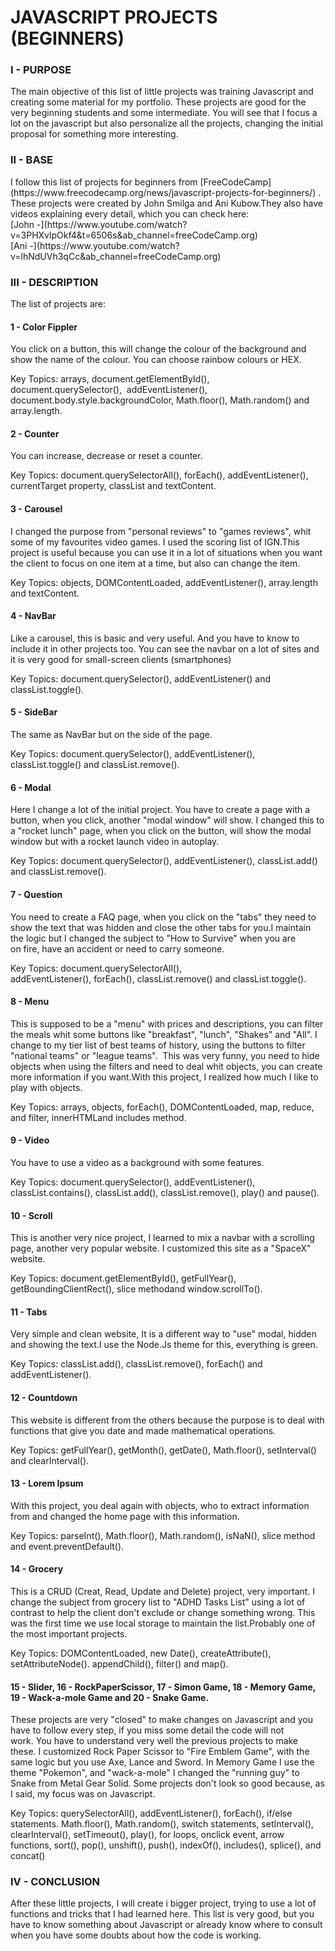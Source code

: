 <h1>JAVASCRIPT PROJECTS (BEGINNERS)</h1>

<h3>I - PURPOSE</h3>
The main objective of this list of little projects was training Javascript and creating some material for my portfolio. These projects are good for the very beginning students and some intermediate. You will see that I focus a lot on the javascript but also personalize all the projects, changing the initial proposal for something more interesting. 


<h3>II - BASE</h3>
<p>
I follow this list of projects for beginners from [FreeCodeCamp](https://www.freecodecamp.org/news/javascript-projects-for-beginners/) . These projects were created by John Smilga and Ani Kubow.They also have videos explaining every detail, which you can check here: <br>
[John -](https://www.youtube.com/watch?v=3PHXvlpOkf4&t=6506s&ab_channel=freeCodeCamp.org) <br>
[Ani -](https://www.youtube.com/watch?v=lhNdUVh3qCc&ab_channel=freeCodeCamp.org)
</p>

<h3>III - DESCRIPTION</h3>

  The list of projects are:
<h4>
1 - Color Fippler
</h4>
<p>
You click on a button, this will change the colour of the background and show the name of the colour. You can choose rainbow colours or HEX.

Key Topics: arrays, document.getElementById(), document.querySelector(),  addEventListener(), document.body.style.backgroundColor, Math.floor(), Math.random() and array.length.
</p>
<h4>
2 - Counter
</h4>
<p>
You can increase, decrease or reset a counter. 

Key Topics: document.querySelectorAll(), forEach(), addEventListener(), currentTarget property, classList and textContent.
</p>
<h4>
3 - Carousel
</h4>
<p>
I changed the purpose from "personal reviews" to "games reviews", whit some of my favourites video games. I used the scoring list of IGN.This project is useful because you can use it in a lot of situations when you want the client to focus on one item at a time, but also can change the item.

Key Topics: objects, DOMContentLoaded, addEventListener(), array.length and textContent.
</p>
<h4>
4 - NavBar
</h4>
<p>
Like a carousel, this is basic and very useful. And you have to know to include it in other projects too. You can see the navbar on a lot of sites and it is very good for small-screen clients (smartphones) 

Key Topics: document.querySelector(), addEventListener() and classList.toggle().
</p>
<h4>
5 - SideBar
</h4>
<p>
The same as NavBar but on the side of the page. 

Key Topics: document.querySelector(), addEventListener(), classList.toggle() and classList.remove().
</p>
<h4>
6 - Modal
</h4>
<p>
Here I change a lot of the initial project. You have to create a page with a button, when you click, another "modal window" will show. I changed this to a "rocket lunch" page, when you click on the button, will show the modal window but with a rocket launch video in autoplay. 

Key Topics: document.querySelector(), addEventListener(), classList.add() and classList.remove().
</p>
<h4>
7 - Question
</h4>
<p>
You need to create a FAQ page, when you click on the "tabs" they need to show the text that was hidden and close the other tabs for you.I maintain the logic but I changed the subject to "How to Survive" when you are on fire, have an accident or need to carry someone. 

Key Topics: document.querySelectorAll(), addEventListener(), forEach(), classList.remove() and classList.toggle().
</p>
<h4>
8 - Menu
</h4>
<p>
This is supposed to be a "menu" with prices and descriptions, you can filter the meals whit some buttons like "breakfast", "lunch", "Shakes" and "All". I change to my tier list of best teams of history, using the buttons to filter "national teams" or "league teams".  This was very funny, you need to hide objects when using the filters and need to deal whit objects, you can create more information if you want.With this project, I realized how much I like to play with objects. 

Key Topics: arrays, objects, forEach(), DOMContentLoaded, map, reduce, and filter, innerHTMLand includes method.
</p>
<h4>
9 - Video
</h4>
<p>
You have to use a video as a background with some features. 

Key Topics: document.querySelector(), addEventListener(), classList.contains(), classList.add(), classList.remove(), play() and pause().
</p>
<h4>
10 - Scroll
</h4>
<p>
This is another very nice project, I learned to mix a navbar with a scrolling page, another very popular website. I customized this site as a "SpaceX" website. 

Key Topics: document.getElementById(), getFullYear(), getBoundingClientRect(), slice methodand window.scrollTo().
</p>
<h4>
11 - Tabs
</h4>
<p>
Very simple and clean website, It is a different way to "use" modal, hidden and showing the text.I use the Node.Js theme for this, everything is green.

Key Topics: classList.add(), classList.remove(), forEach() and addEventListener().
</p>
<h4>
12 - Countdown
</h4>
<p>
This website is different from the others because the purpose is to deal with functions that give you date and made mathematical operations. 

Key Topics: getFullYear(), getMonth(), getDate(), Math.floor(), setInterval() and clearInterval().
</p>
<h4>
13 - Lorem Ipsum
</h4>
<p>
With this project, you deal again with objects, who to extract information from and changed the home page with this information. 

Key Topics: parseInt(), Math.floor(), Math.random(), isNaN(), slice method and event.preventDefault().
</p>
<h4>
14 - Grocery
</h4>
<p>
This is a CRUD (Creat, Read, Update and Delete) project, very important. I change the subject from grocery list to "ADHD Tasks List" using a lot of contrast to help the client don't exclude or change something wrong. This was the first time we use local storage to maintain the list.Probably one of the most important projects. 

Key Topics: DOMContentLoaded, new Date(), createAttribute(), setAttributeNode(). appendChild(), filter() and map(). 
</p>
<h4>
15 - Slider, 16 - RockPaperScissor, 17 - Simon Game, 18 - Memory Game, 19 - Wack-a-mole Game and 20 - Snake Game.
</h4>
<p>
These projects are very "closed" to make changes on Javascript and you have to follow every step, if you miss some detail the code will not work. You have to understand very well the previous projects to make these. I customized Rock Paper Scissor to "Fire Emblem Game", with the same logic but you use Axe, Lance and Sword. In Memory Game I use the theme "Pokemon", and "wack-a-mole" I changed the "running guy" to Snake from Metal Gear Solid. Some projects don't look so good because, as I said, my focus was on Javascript.

Key Topics: querySelectorAll(), addEventListener(), forEach(), if/else statements. Math.floor(), Math.random(), switch statements, setInterval(), clearInterval(), setTimeout(), play(), for loops, onclick event, arrow functions, sort(), pop(), unshift(), push(), indexOf(), includes(), splice(), and concat()
</p>
<h3>IV - CONCLUSION</h3>
<p>
After these little projects, I will create i bigger project, trying to use a lot of functions and tricks that I had learned here. This list is very good, but you have to know something about Javascript or already know where to consult when you have some doubts about how the code is working. 
</p>
